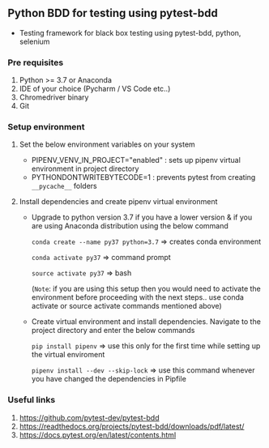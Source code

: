 ## Python BDD for testing using pytest-bdd

* Testing framework for black box testing using pytest-bdd, python, selenium

### Pre requisites
1. Python >= 3.7 or Anaconda
2. IDE of your choice (Pycharm / VS Code etc..)
3. Chromedriver binary
4. Git

### Setup environment
1. Set the below environment variables on your system

    * PIPENV_VENV_IN_PROJECT="enabled" : sets up pipenv virtual environment in project directory
    * PYTHONDONTWRITEBYTECODE=1 : prevents pytest from creating `__pycache__` folders

2. Install dependencies and create pipenv virtual environment
    * Upgrade to python version 3.7 if you have a lower version & if you are using Anaconda distribution using the below command

        `conda create --name py37 python=3.7` => creates conda environment 

        `conda activate py37` => command prompt 

        `source activate py37` => bash

        (`Note`: if you are using this setup then you would need to activate the environment before proceeding with the next steps.. use conda activate or source activate commands mentioned above)

    * Create virtual environment and install dependencies. Navigate to the project directory and enter the below commands

        `pip install pipenv` => use this only for the first time while setting up the virtual enviroment

        `pipenv install --dev --skip-lock` => use this command whenever you have changed the dependencies in Pipfile


### Useful links
1. https://github.com/pytest-dev/pytest-bdd
2. https://readthedocs.org/projects/pytest-bdd/downloads/pdf/latest/
3. https://docs.pytest.org/en/latest/contents.html

